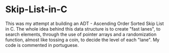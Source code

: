# Skip-List-in-C
This was my attempt at building an ADT - Ascending Order Sorted Skip List in C.
The whole idea behind this data structure is to create "fast lanes", to search elements, through the use of pointer arrays and a randomization function, almost like tossing a coin, to decide the level of each "lane".
My code is commented in portuguese.
